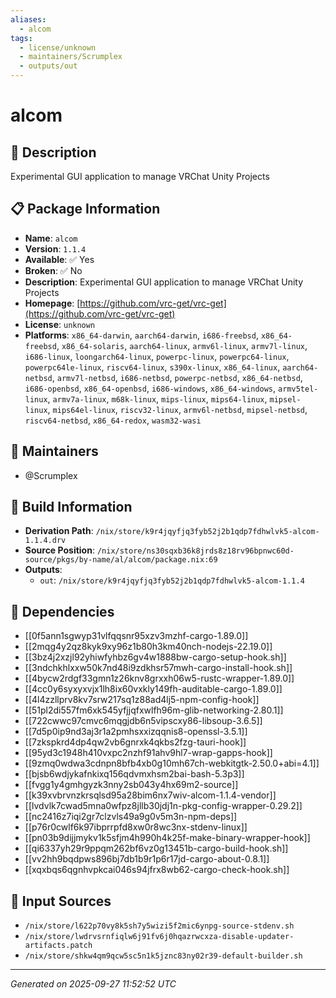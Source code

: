 ```yaml
---
aliases:
  - alcom
tags:
  - license/unknown
  - maintainers/Scrumplex
  - outputs/out
---
```


# alcom

## 📝 Description

Experimental GUI application to manage VRChat Unity Projects

## 📋 Package Information

- **Name**: `alcom`
- **Version**: `1.1.4`
- **Available**: ✅ Yes
- **Broken**: ✅ No
- **Description**: Experimental GUI application to manage VRChat Unity Projects
- **Homepage**: [https://github.com/vrc-get/vrc-get](https://github.com/vrc-get/vrc-get)
- **License**: `unknown`
- **Platforms**: `x86_64-darwin`, `aarch64-darwin`, `i686-freebsd`, `x86_64-freebsd`, `x86_64-solaris`, `aarch64-linux`, `armv6l-linux`, `armv7l-linux`, `i686-linux`, `loongarch64-linux`, `powerpc-linux`, `powerpc64-linux`, `powerpc64le-linux`, `riscv64-linux`, `s390x-linux`, `x86_64-linux`, `aarch64-netbsd`, `armv7l-netbsd`, `i686-netbsd`, `powerpc-netbsd`, `x86_64-netbsd`, `i686-openbsd`, `x86_64-openbsd`, `i686-windows`, `x86_64-windows`, `armv5tel-linux`, `armv7a-linux`, `m68k-linux`, `mips-linux`, `mips64-linux`, `mipsel-linux`, `mips64el-linux`, `riscv32-linux`, `armv6l-netbsd`, `mipsel-netbsd`, `riscv64-netbsd`, `x86_64-redox`, `wasm32-wasi`
## 👥 Maintainers

- @Scrumplex


## 🔧 Build Information

- **Derivation Path**: `/nix/store/k9r4jqyfjq3fyb52j2b1qdp7fdhwlvk5-alcom-1.1.4.drv`
- **Source Position**: `/nix/store/ns30sqxb36k8jrds8z18rv96bpnwc60d-source/pkgs/by-name/al/alcom/package.nix:69`
- **Outputs**:
  - `out`:  `/nix/store/k9r4jqyfjq3fyb52j2b1qdp7fdhwlvk5-alcom-1.1.4`

## 🔗 Dependencies

- [[0f5ann1sgwyp31vlfqqsnr95xzv3mzhf-cargo-1.89.0]]
- [[2mqg4y2qz8kyk9xy96z1b80h3km40nch-nodejs-22.19.0]]
- [[3bz4j2xzjl92yhiwfyhbz6gv4w1888bw-cargo-setup-hook.sh]]
- [[3ndchkhlxxw50k7nd48i9zdkhsr57mwh-cargo-install-hook.sh]]
- [[4bycw2rdgf33gmn1z26knv8grxxh06w5-rustc-wrapper-1.89.0]]
- [[4cc0y6syxyxvjx1lh8ix60vxkly149fh-auditable-cargo-1.89.0]]
- [[4l4zzllprv8kv7srw217sq1z88ad4lj5-npm-config-hook]]
- [[51pl2di557fm6xk545yfjjqfxwlfh96m-glib-networking-2.80.1]]
- [[722cwwc97cmvc6mqgjdb6n5vipscxy86-libsoup-3.6.5]]
- [[7d5p0ip9nd3aj3r1a2pmhsxxizqqnis8-openssl-3.5.1]]
- [[7zkspkrd4dp4qw2vb6gnrxk4qkbs2fzg-tauri-hook]]
- [[95yd3c1948h410vxpc2nzhf91ahv9hl7-wrap-gapps-hook]]
- [[9zmq0wdwa3cdnpn8bfb4xb0g10mh67ch-webkitgtk-2.50.0+abi=4.1]]
- [[bjsb6wdjykafnkixq156qdvmxhsm2bai-bash-5.3p3]]
- [[fvgg1y4gmhgyzk3nny2sb043y4hx69m2-source]]
- [[k39xvbrvnzkrsqlsd95a28bim6nx7wiv-alcom-1.1.4-vendor]]
- [[lvdvlk7cwad5mna0wfpz8jllb30jdj1n-pkg-config-wrapper-0.29.2]]
- [[nc2416z7iqi2gr7clzvls49a9g0v5m3n-npm-deps]]
- [[p76r0cwlf6k97ibprrpfd8xw0r8wc3nx-stdenv-linux]]
- [[pn03b9dijjmykv1k5sfjm4h990h4k25f-make-binary-wrapper-hook]]
- [[qi6337yh29r9ppqm262bf6vz0g13451b-cargo-build-hook.sh]]
- [[vv2hh9bqdpws896bj7db1b9r1p6r17jd-cargo-about-0.8.1]]
- [[xqxbqs6qgnhvpkcai046s94jfrx8wb62-cargo-check-hook.sh]]

## 📁 Input Sources

- `/nix/store/l622p70vy8k5sh7y5wizi5f2mic6ynpg-source-stdenv.sh`
- `/nix/store/lwdrvsrnfiqlw6j91fv6j0hqazrwcxza-disable-updater-artifacts.patch`
- `/nix/store/shkw4qm9qcw5sc5n1k5jznc83ny02r39-default-builder.sh`

---
*Generated on 2025-09-27 11:52:52 UTC*

